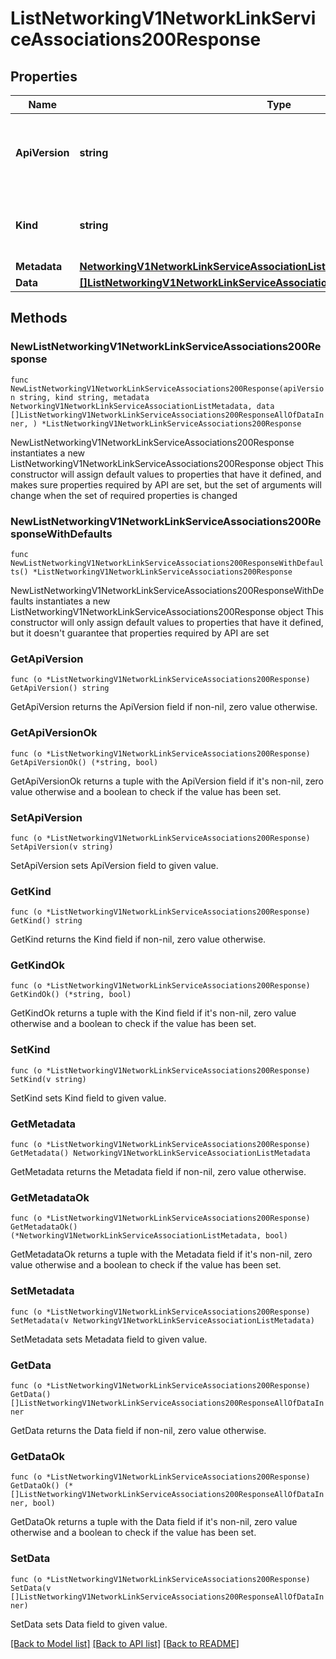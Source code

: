 # ListNetworkingV1NetworkLinkServiceAssociations200Response

## Properties

Name | Type | Description | Notes
------------ | ------------- | ------------- | -------------
**ApiVersion** | **string** | APIVersion defines the schema version of this representation of a resource. | [readonly] 
**Kind** | **string** | Kind defines the object this REST resource represents. | [readonly] 
**Metadata** | [**NetworkingV1NetworkLinkServiceAssociationListMetadata**](NetworkingV1NetworkLinkServiceAssociationListMetadata.md) |  | 
**Data** | [**[]ListNetworkingV1NetworkLinkServiceAssociations200ResponseAllOfDataInner**](ListNetworkingV1NetworkLinkServiceAssociations200ResponseAllOfDataInner.md) |  | 

## Methods

### NewListNetworkingV1NetworkLinkServiceAssociations200Response

`func NewListNetworkingV1NetworkLinkServiceAssociations200Response(apiVersion string, kind string, metadata NetworkingV1NetworkLinkServiceAssociationListMetadata, data []ListNetworkingV1NetworkLinkServiceAssociations200ResponseAllOfDataInner, ) *ListNetworkingV1NetworkLinkServiceAssociations200Response`

NewListNetworkingV1NetworkLinkServiceAssociations200Response instantiates a new ListNetworkingV1NetworkLinkServiceAssociations200Response object
This constructor will assign default values to properties that have it defined,
and makes sure properties required by API are set, but the set of arguments
will change when the set of required properties is changed

### NewListNetworkingV1NetworkLinkServiceAssociations200ResponseWithDefaults

`func NewListNetworkingV1NetworkLinkServiceAssociations200ResponseWithDefaults() *ListNetworkingV1NetworkLinkServiceAssociations200Response`

NewListNetworkingV1NetworkLinkServiceAssociations200ResponseWithDefaults instantiates a new ListNetworkingV1NetworkLinkServiceAssociations200Response object
This constructor will only assign default values to properties that have it defined,
but it doesn't guarantee that properties required by API are set

### GetApiVersion

`func (o *ListNetworkingV1NetworkLinkServiceAssociations200Response) GetApiVersion() string`

GetApiVersion returns the ApiVersion field if non-nil, zero value otherwise.

### GetApiVersionOk

`func (o *ListNetworkingV1NetworkLinkServiceAssociations200Response) GetApiVersionOk() (*string, bool)`

GetApiVersionOk returns a tuple with the ApiVersion field if it's non-nil, zero value otherwise
and a boolean to check if the value has been set.

### SetApiVersion

`func (o *ListNetworkingV1NetworkLinkServiceAssociations200Response) SetApiVersion(v string)`

SetApiVersion sets ApiVersion field to given value.


### GetKind

`func (o *ListNetworkingV1NetworkLinkServiceAssociations200Response) GetKind() string`

GetKind returns the Kind field if non-nil, zero value otherwise.

### GetKindOk

`func (o *ListNetworkingV1NetworkLinkServiceAssociations200Response) GetKindOk() (*string, bool)`

GetKindOk returns a tuple with the Kind field if it's non-nil, zero value otherwise
and a boolean to check if the value has been set.

### SetKind

`func (o *ListNetworkingV1NetworkLinkServiceAssociations200Response) SetKind(v string)`

SetKind sets Kind field to given value.


### GetMetadata

`func (o *ListNetworkingV1NetworkLinkServiceAssociations200Response) GetMetadata() NetworkingV1NetworkLinkServiceAssociationListMetadata`

GetMetadata returns the Metadata field if non-nil, zero value otherwise.

### GetMetadataOk

`func (o *ListNetworkingV1NetworkLinkServiceAssociations200Response) GetMetadataOk() (*NetworkingV1NetworkLinkServiceAssociationListMetadata, bool)`

GetMetadataOk returns a tuple with the Metadata field if it's non-nil, zero value otherwise
and a boolean to check if the value has been set.

### SetMetadata

`func (o *ListNetworkingV1NetworkLinkServiceAssociations200Response) SetMetadata(v NetworkingV1NetworkLinkServiceAssociationListMetadata)`

SetMetadata sets Metadata field to given value.


### GetData

`func (o *ListNetworkingV1NetworkLinkServiceAssociations200Response) GetData() []ListNetworkingV1NetworkLinkServiceAssociations200ResponseAllOfDataInner`

GetData returns the Data field if non-nil, zero value otherwise.

### GetDataOk

`func (o *ListNetworkingV1NetworkLinkServiceAssociations200Response) GetDataOk() (*[]ListNetworkingV1NetworkLinkServiceAssociations200ResponseAllOfDataInner, bool)`

GetDataOk returns a tuple with the Data field if it's non-nil, zero value otherwise
and a boolean to check if the value has been set.

### SetData

`func (o *ListNetworkingV1NetworkLinkServiceAssociations200Response) SetData(v []ListNetworkingV1NetworkLinkServiceAssociations200ResponseAllOfDataInner)`

SetData sets Data field to given value.



[[Back to Model list]](../README.md#documentation-for-models) [[Back to API list]](../README.md#documentation-for-api-endpoints) [[Back to README]](../README.md)


